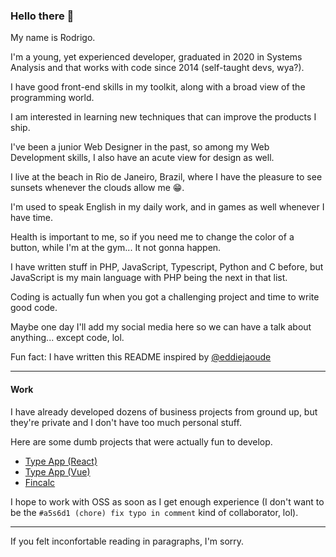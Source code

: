 ### Hello there 👋

My name is Rodrigo.

I'm a young, yet experienced developer, graduated in 2020 in Systems Analysis and that works with code since 2014 (self-taught devs, wya?).

I have good front-end skills in my toolkit, along with a broad view of the programming world.

I am interested in learning new techniques that can improve the products I ship.

I've been a junior Web Designer in the past, so among my Web Development skills, I also have an acute view for design as well.

I live at the beach in Rio de Janeiro, Brazil, where I have the pleasure to see sunsets whenever the clouds allow me 😁.

I'm used to speak English in my daily work, and in games as well whenever I have time.

Health is important to me, so if you need me to change the color of a button, while I'm at the gym... It not gonna happen.

I have written stuff in PHP, JavaScript, Typescript, Python and C before, but JavaScript is my main language with PHP being the next in that list.

Coding is actually fun when you got a challenging project and time to write good code.

Maybe one day I'll add my social media here so we can have a talk about anything... except code, lol.

Fun fact: I have written this README inspired by [@eddiejaoude](https://github.com/eddiejaoude)

---

#### Work

I have already developed dozens of business projects from ground up, but they're private and I don't have too much personal stuff.

Here are some dumb projects that were actually fun to develop.

- [Type App (React)](https://rodrigoriome.github.io/type-app-react)
- [Type App (Vue)](https://rodrigoriome.github.io//type-app-vue)
- [Fincalc](https://rodrigoriome.github.io/fincalc)

I hope to work with OSS as soon as I get enough experience (I don't want to be the `#a5s6d1 (chore) fix typo in comment` kind of collaborator, lol).

---

If you felt inconfortable reading in paragraphs, I'm sorry.
